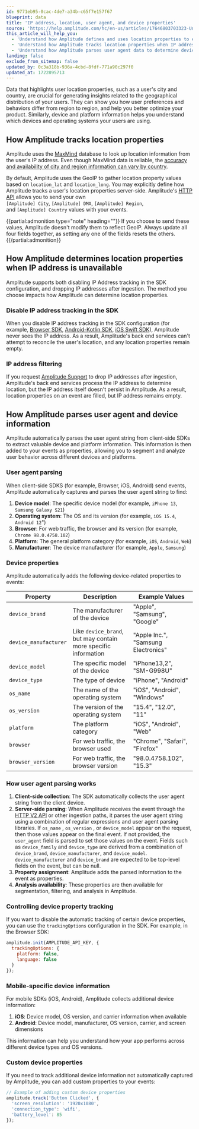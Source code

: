 ```yaml
---
id: 9771eb95-0cac-4de7-a34b-c65f7e157f67
blueprint: data
title: 'IP address, location, user agent, and device properties'
source: 'https://help.amplitude.com/hc/en-us/articles/17646803703323-Understand-IP-address-and-location-properties'
this_article_will_help_you:
  - 'Understand how Amplitude defines and uses location properties to enhance your analyses'
  - 'Understand how Amplitude tracks location properties when IP addresses are blocked or filtered out'
  - 'Understand how Amplitude parses user agent data to determine device and platform information'
landing: false
exclude_from_sitemap: false
updated_by: 0c3a318b-936a-4cbd-8fdf-771a90c297f0
updated_at: 1722895713
---
```

Data that highlights user location properties, such as a user's city and country, are crucial for generating insights related to the geographical distribution of your users. They can show you how user preferences and behaviors differ from region to region, and help you better optimize your product. Similarly, device and platform information helps you understand which devices and operating systems your users are using.

## How Amplitude tracks location properties

Amplitude uses the [MaxMind](https://www.maxmind.com/en/home) database to look up location information from the user's IP address. Even though MaxMind data is reliable, the [accuracy and availability of city and region information can vary by country](https://www.maxmind.com/en/geoip2-city-accuracy-comparison?country=&resolution=50).

By default, Amplitude uses the GeoIP to gather location property values based on `location_lat` and `location_long`. You may explicitly define how Amplitude tracks a user's location properties server-side. Amplitude's [HTTP API](/docs/apis/analytics/http-v2) allows you to send your own `[Amplitude] City`, `[Amplitude] DMA`, `[Amplitude] Region`, and `[Amplitude] Country` values with your events.

{{partial:admonition type="note" heading=""}}
If you choose to send these values, Amplitude doesn't modify them to reflect GeoIP. Always update all four fields together, as setting any one of the fields resets the others.
{{/partial:admonition}}

## How Amplitude determines location properties when IP address is unavailable

Amplitude supports both disabling IP Address tracking in the SDK configuration, and dropping IP addresses after ingestion. The method you choose impacts how Amplitude can determine location properties.

### Disable IP address tracking in the SDK

When you disable IP address tracking in the SDK configuration (for example, [Browser SDK](/docs/sdks/analytics/browser/browser-sdk-2#optional-tracking), [Android-Kotlin SDK](/docs/sdks/analytics/android/android-kotlin-sdk#disable-tracking), [iOS Swift SDK](/docs/sdks/analytics/ios/ios-swift-sdk#disable-tracking)), Amplitude never sees the IP address. As a result, Amplitude's back end services can't attempt to reconcile the user's location, and any location properties remain empty.

### IP address filtering

If you request [Amplitude Support](https://gethelp.amplitude.com) to drop IP addresses after ingestion, Amplitude's back end services process the IP address to determine location, but the IP address itself doesn't persist in Amplitude. As a result, location properties on an event are filled, but IP address remains empty.

## How Amplitude parses user agent and device information

Amplitude automatically parses the user agent string from client-side SDKs to extract valuable device and platform information. This information is then added to your events as properties, allowing you to segment and analyze user behavior across different devices and platforms.

### User agent parsing

When client-side SDKS (for example, Browser, iOS, Android) send events, Amplitude automatically captures and parses the user agent string to find:

1. **Device model**: The specific device model (for example, `iPhone 13`, `Samsung Galaxy S21`)
2. **Operating system**: The OS and its version (for example, `iOS 15.4`, `Android 12`")
3. **Browser**: For web traffic, the browser and its version (for example, `Chrome 98.0.4758.102`)
4. **Platform**: The general platform category (for example, `iOS`, `Android`, `Web`)
5. **Manufacturer**: The device manufacturer (for example, `Apple`, `Samsung`)

### Device properties

Amplitude automatically adds the following device-related properties to events:

| Property              | Description                                                        | Example Values                      |
| --------------------- | ------------------------------------------------------------------ | ----------------------------------- |
| `device_brand`        | The manufacturer of the device                                     | "Apple", "Samsung", "Google"        |
| `device_manufacturer` | Like `device_brand`, but may contain more specific information | "Apple Inc.", "Samsung Electronics" |
| `device_model`        | The specific model of the device                                   | "iPhone13,2", "SM-G998U"            |
| `device_type`         | The type of device                                                 | "iPhone", "Android"                 |
| `os_name`             | The name of the operating system                                   | "iOS", "Android", "Windows"         |
| `os_version`          | The version of the operating system                                | "15.4", "12.0", "11"                |
| `platform`            | The platform category                                              | "iOS", "Android", "Web"             |
| `browser`             | For web traffic, the browser used                                  | "Chrome", "Safari", "Firefox"       |
| `browser_version`     | For web traffic, the browser version                               | "98.0.4758.102", "15.3"             |

### How user agent parsing works

1. **Client-side collection**: The SDK automatically collects the user agent string from the client device.
2. **Server-side parsing**: When Amplitude receives the event through the [HTTP V2 API](https://amplitude.com/docs/apis/analytics/http-v2) or other ingestion paths, it parses the user agent string using a combination of regular expressions and user agent parsing libraries. If `os_name` , `os_version` , or `device_model` appear on the request, then those values appear on the final event. If not provided, the `user_agent` field is parsed to set those values on the event. Fields such as `device_family` and `device_type` are derived from a combination of `device_brand`, `device_manufacturer`, and `device_model`. `device_manufacturer` and `device_brand` are expected to be top-level fields on the event, but can be null.
3. **Property assignment**: Amplitude adds the parsed information to the event as properties.
4. **Analysis availability**: These properties are then available for segmentation, filtering, and analysis in Amplitude.

### Controlling device property tracking

If you want to disable the automatic tracking of certain device properties, you can use the `trackingOptions` configuration in the SDK. For example, in the Browser SDK:

```javascript
amplitude.init(AMPLITUDE_API_KEY, {
  trackingOptions: {
    platform: false,
    language: false
  }
});
```

### Mobile-specific device information

For mobile SDKs (iOS, Android), Amplitude collects additional device information:

1. **iOS**: Device model, OS version, and carrier information when available
2. **Android**: Device model, manufacturer, OS version, carrier, and screen dimensions

This information can help you understand how your app performs across different device types and OS versions.

### Custom device properties

If you need to track additional device information not automatically captured by Amplitude, you can add custom properties to your events:

```javascript
// Example of adding custom device properties
amplitude.track('Button Clicked', {
  'screen_resolution': '1920x1080',
  'connection_type': 'wifi',
  'battery_level': 85
});
```

